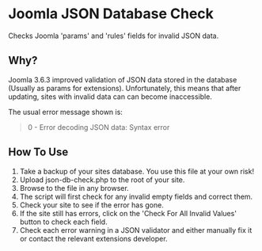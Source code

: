 # Joomla JSON Database Check

Checks Joomla 'params' and 'rules' fields for invalid JSON data.

## Why?

Joomla 3.6.3 improved validation of JSON data stored in the database (Usually as params for extensions). Unfortunately, this means that after updating, sites with invalid data can can become inaccessible.

The usual error message shown is:

> 0 - Error decoding JSON data: Syntax error

## How To Use

1. Take a backup of your sites database. You use this file at your own risk!
2. Upload json-db-check.php to the root of your site.
3. Browse to the file in any browser.
4. The script will first check for any invalid empty fields and correct them.
5. Check your site to see if the error has gone.
6. If the site still has errors, click on the 'Check For All Invalid Values' button to check each field.
7. Check each error warning in a JSON validator and either manually fix it or contact the relevant extensions developer.
